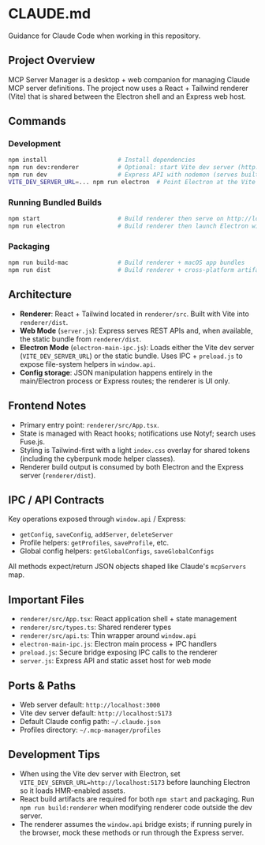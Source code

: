 # CLAUDE.md

Guidance for Claude Code when working in this repository.

## Project Overview

MCP Server Manager is a desktop + web companion for managing Claude MCP server definitions. The project now uses a React + Tailwind renderer (Vite) that is shared between the Electron shell and an Express web host.

## Commands

### Development
```bash
npm install                    # Install dependencies
npm run dev:renderer           # Optional: start Vite dev server (http://localhost:5173)
npm run dev                    # Express API with nodemon (serves built assets if present)
VITE_DEV_SERVER_URL=... npm run electron  # Point Electron at the Vite dev server
```

### Running Bundled Builds
```bash
npm start                      # Build renderer then serve on http://localhost:3000
npm run electron               # Build renderer then launch Electron with local files
```

### Packaging
```bash
npm run build-mac              # Build renderer + macOS app bundles
npm run dist                   # Build renderer + cross-platform artifacts
```

## Architecture

- **Renderer**: React + Tailwind located in `renderer/src`. Built with Vite into `renderer/dist`.
- **Web Mode** (`server.js`): Express serves REST APIs and, when available, the static bundle from `renderer/dist`.
- **Electron Mode** (`electron-main-ipc.js`): Loads either the Vite dev server (`VITE_DEV_SERVER_URL`) or the static bundle. Uses IPC + `preload.js` to expose file-system helpers in `window.api`.
- **Config storage**: JSON manipulation happens entirely in the main/Electron process or Express routes; the renderer is UI only.

## Frontend Notes

- Primary entry point: `renderer/src/App.tsx`.
- State is managed with React hooks; notifications use Notyf; search uses Fuse.js.
- Styling is Tailwind-first with a light `index.css` overlay for shared tokens (including the cyberpunk mode helper classes).
- Renderer build output is consumed by both Electron and the Express server (`renderer/dist`).

## IPC / API Contracts

Key operations exposed through `window.api` / Express:
- `getConfig`, `saveConfig`, `addServer`, `deleteServer`
- Profile helpers: `getProfiles`, `saveProfile`, etc.
- Global config helpers: `getGlobalConfigs`, `saveGlobalConfigs`

All methods expect/return JSON objects shaped like Claude's `mcpServers` map.

## Important Files

- `renderer/src/App.tsx`: React application shell + state management
- `renderer/src/types.ts`: Shared renderer types
- `renderer/src/api.ts`: Thin wrapper around `window.api`
- `electron-main-ipc.js`: Electron main process + IPC handlers
- `preload.js`: Secure bridge exposing IPC calls to the renderer
- `server.js`: Express API and static asset host for web mode

## Ports & Paths

- Web server default: `http://localhost:3000`
- Vite dev server default: `http://localhost:5173`
- Default Claude config path: `~/.claude.json`
- Profiles directory: `~/.mcp-manager/profiles`

## Development Tips

- When using the Vite dev server with Electron, set `VITE_DEV_SERVER_URL=http://localhost:5173` before launching Electron so it loads HMR-enabled assets.
- React build artifacts are required for both `npm start` and packaging. Run `npm run build:renderer` when modifying renderer code outside the dev server.
- The renderer assumes the `window.api` bridge exists; if running purely in the browser, mock these methods or run through the Express server.
